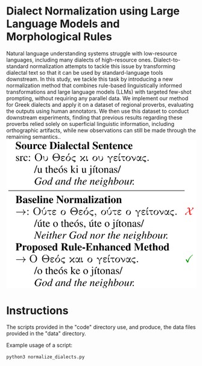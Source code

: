 # Dialect Normalization using Large Language Models and Morphological Rules
Natural language understanding systems struggle with low-resource languages, including many dialects of high-resource ones. Dialect-to-standard normalization attempts to tackle this issue by transforming dialectal text so that it can be used by standard-language tools downstream. In this study, we tackle this task by introducing a new normalization method that combines rule-based linguistically informed transformations and large language models (LLMs) with targeted few-shot prompting, without requiring any parallel data. We implement our method for Greek dialects and apply it on a dataset of regional proverbs, evaluating the outputs using human annotators. We then use this dataset to conduct downstream experiments, finding that previous results regarding these proverbs relied solely on superficial linguistic information, including orthographic artifacts, while new observations can still be made through the remaining semantics..
![](rule_dialnorm.png)
# Instructions
The scripts provided in the "code" directory use, and produce, the data files provided in the "data" directory.

Example usage of a script:
```
python3 normalize_dialects.py
```